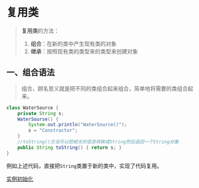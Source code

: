 # 复用类

> **复用类**的方法：
> 1. **组合**：在新的类中产生现有类的对象
> 2. **继承**：按照现有类的类型来的类型来创建对象

## 一、组合语法

> 组合，顾名思义就是把不同的类组合起来组合，简单地将需要的类组合起来。

```java
class WaterSource {
    private String s;
    WaterSourse() {
        System.out.println("WaterSource()");
        s = "Constractor";
    }
    //toString()方法可以把相关的信息转换成String然后返回一个String对象
    public String toString() { return s; }
}
```

例如上述代码，直接把`String`类置于新的类中，实现了代码复用。

[实例初始化](https://www.programcreek.com/2011/10/java-class-instance-initializers/)